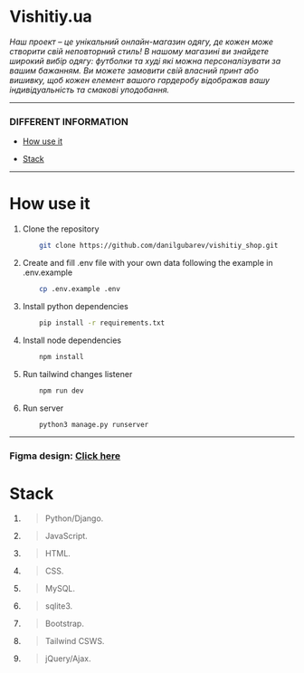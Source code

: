 # Vishitiy.ua

_Наш проект – це унікальний онлайн-магазин одягу, де кожен може створити свій неповторний стиль! В нашому магазині ви знайдете широкий вибір одягу: футболки та худі які можна персоналізувати за вашим бажанням. Ви можете замовити свій власний принт або вишивку, щоб кожен елемент вашого гардеробу відображав вашу індивідуальність та смакові уподобання._

---

### DIFFERENT INFORMATION 

- [How use it](#how-use-it)

- [Stack](#stack)

---

# How use it

1. Clone the repository
    ```bash
        git clone https://github.com/danilgubarev/vishitiy_shop.git
    ```
2. Create and fill .env file with your own data following the example in .env.example
    ```bash
        cp .env.example .env
    ```
3. Install python dependencies
    ```bash
        pip install -r requirements.txt
    ```
4. Install node dependencies
    ```bash
        npm install
    ```
5. Run tailwind changes listener
    ```bash 
        npm run dev
    ```
6. Run server
    ```bash
        python3 manage.py runserver
    ```

---

### Figma design: [Click here](https://www.figma.com/design/TfGbzNcv8RlRhQKjstFQ0e/Design?node-id=0-1&t=9oRZAN8ghNfeRUgZ-1)

# Stack
1. >Python/Django.
2. >JavaScript.
3. >HTML.
4. >CSS.
5. >MySQL.
6. >sqlite3.
6. >Bootstrap.
7. >Tailwind CSWS.   
8. >jQuery/Ajax.
